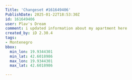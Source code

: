 ```yaml
---
Title: 'Changeset #161649406'
PublishDate: 2025-01-22T18:53:30Z
id: 161649406
user: Plav's Dream
comment: i updated information about my apartment here
created_by: iD 2.30.4
tags:
- Montenegro
bbox:
  min_lon: 19.9344301
  min_lat: 42.6018986
  max_lon: 19.9344301
  max_lat: 42.6018986

---
```

